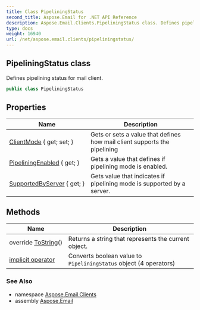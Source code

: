 ```yaml
---
title: Class PipeliningStatus
second_title: Aspose.Email for .NET API Reference
description: Aspose.Email.Clients.PipeliningStatus class. Defines pipelining status for mail client
type: docs
weight: 16940
url: /net/aspose.email.clients/pipeliningstatus/
---
```

## PipeliningStatus class

Defines pipelining status for mail client.

```csharp
public class PipeliningStatus
```

## Properties

| Name | Description |
| --- | --- |
| [ClientMode](../../aspose.email.clients/pipeliningstatus/clientmode/) { get; set; } | Gets or sets a value that defines how mail client supports the pipelining |
| [PipeliningEnabled](../../aspose.email.clients/pipeliningstatus/pipeliningenabled/) { get; } | Gets a value that defines if pipelining mode is enabled. |
| [SupportedByServer](../../aspose.email.clients/pipeliningstatus/supportedbyserver/) { get; } | Gets value that indicates if pipelining mode is supported by a server. |

## Methods

| Name | Description |
| --- | --- |
| override [ToString](../../aspose.email.clients/pipeliningstatus/tostring/)() | Returns a string that represents the current object. |
| [implicit operator](../../aspose.email.clients/pipeliningstatus/op_implicit/#op_implicit_2) | Converts boolean value to `PipeliningStatus` object (4 operators) |

### See Also

* namespace [Aspose.Email.Clients](../../aspose.email.clients/)
* assembly [Aspose.Email](../../)


